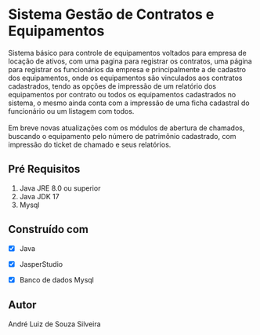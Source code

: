 #  Sistema Gestão de Contratos e Equipamentos 

Sistema básico para controle de equipamentos voltados para empresa de locação de ativos, com uma pagina para registrar os contratos, uma página para registrar os funcionários da empresa e principalmente a de cadastro dos equipamentos, onde os equipamentos são vinculados aos contratos cadastrados, tendo as opções de impressão de um relatório dos equipamentos por contrato ou todos os equipamentos cadastrados no sistema, o mesmo ainda conta com a impressão de uma ficha cadastral do funcionário ou um listagem com todos.
<br><br>
Em breve novas atualizações com os módulos de abertura de chamados, buscando o equipamento pelo número de patrimônio cadastrado, com impressão do ticket de chamado e seus relatórios.

## Pré Requisitos

1. Java JRE 8.0 ou superior
2. Java JDK 17
3. Mysql


## Construído com 

- [x]  Java
- [x]  JasperStudio
- [x]  Banco de dados Mysql


## Autor

André Luiz de Souza Silveira





